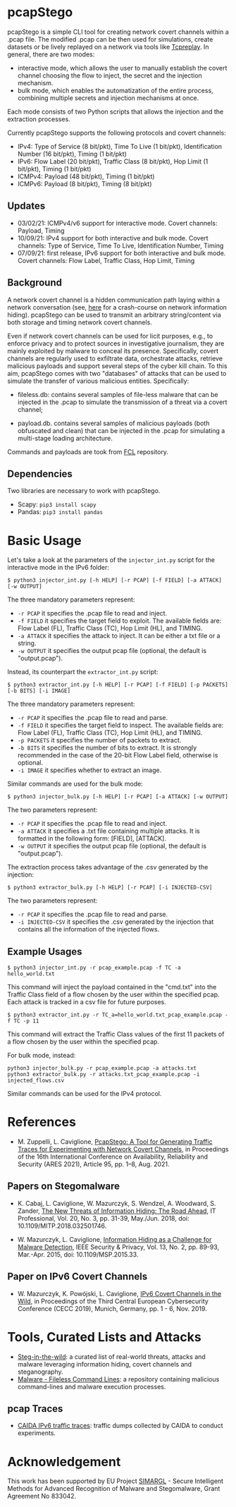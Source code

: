 # pcapStego

pcapStego is a simple CLI tool for creating network covert channels within a .pcap file. The modified .pcap can be then used for simulations, create datasets or be lively replayed on a network via tools like [Tcpreplay](https://tcpreplay.appneta.com). 
In general, there are two modes:
- interactive mode, which allows the user to manually establish the covert channel choosing the flow to inject, the secret and the injection mechanism.
- bulk mode, which enables the automatization of the entire process, combining multiple secrets and injection mechanisms at once.

Each mode consists of two Python scripts that allows the injection and the extraction processes.

Currently pcapStego supports the following protocols and covert channels:
- IPv4: Type of Service (8 bit/pkt), Time To Live (1 bit/pkt), Identification Number (16 bit/pkt), Timing (1 bit/pkt)
- IPv6: Flow Label (20 bit/pkt), Traffic Class (8 bit/pkt), Hop Limit (1 bit/pkt), Timing (1 bit/pkt)
- ICMPv4: Payload (48 bit/pkt), Timing (1 bit/pkt)
- ICMPv6: Payload (8 bit/pkt), Timing (8 bit/pkt)

## Updates

- 03/02/21: ICMPv4/v6 support for interactive mode. Covert channels: Payload, Timing
- 10/09/21: IPv4 support for both interactive and bulk mode. Covert channels: Type of Service, Time To Live, Identification Number, Timing
- 07/09/21: first release, IPv6 support for both interactive and bulk mode. Covert channels: Flow Label, Traffic Class, Hop Limit, Timing

## Background

A network covert channel is a hidden communication path laying within a network conversation (see, [here](https://github.com/cdpxe/Network-Covert-Channels-A-University-level-Course/blob/master/README.md) for a crash-course on network information hiding). pcapStego can be used to transmit an arbitrary string/content via both storage and timing network covert channels. 

Even if network covert channels can be used for licit purposes, e.g., to enforce privacy and to protect sources in investigative journalism, they are mainly exploited by malware to conceal its presence. Specifically, covert channels are regularly used to exfiltrate data, orchestrate attacks, retrieve malicious payloads and support several steps of the cyber kill chain. To this aim, pcapStego comes with two "databases" of attacks that can be used to simulate the transfer of various malicious entities. Specifically:

- fileless.db: contains several samples of file-less malware that can be injected in the .pcap to simulate the transmission of a threat via a covert channel;

- payload.db. contains several samples of malicious payloads (both obfuscated and clean) that can be injected in the .pcap for simulating a multi-stage loading architecture.  

Commands and payloads are took from [FCL](https://github.com/chenerlich/FCL) repository.

## Dependencies
Two libraries are necessary to work with pcapStego.
- Scapy:
```pip3 install scapy```
- Pandas:
```pip3 install pandas```


# Basic Usage
Let's take a look at the parameters of the ```injector_int.py``` script for the interactive mode in the IPv6 folder: 
```
$ python3 injector_int.py [-h HELP] [-r PCAP] [-f FIELD] [-a ATTACK] [-w OUTPUT]
```
The three mandatory parameters represent: 
- ```-r PCAP``` it specifies the .pcap file to read and inject.
- ```-f FIELD``` it specifies the target field to exploit. The available fields are: Flow Label (FL), Traffic Class (TC), Hop Limit (HL), and TIMING.
- ```-a ATTACK``` it specifies the attack to inject. It can be either a txt file or a string.
- ```-w OUTPUT``` it specifies the output pcap file (optional, the default is "output.pcap").

Instead, its counterpart the ```extractor_int.py``` script: 
```
$ python3 extractor_int.py [-h HELP] [-r PCAP] [-f FIELD] [-p PACKETS] [-b BITS] [-i IMAGE]
```
The three mandatory parameters represent: 
- ```-r PCAP``` it specifies the .pcap file to read and parse.
- ```-f FIELD``` it specifies the target field to inspect. The available fields are: Flow Label (FL), Traffic Class (TC), Hop Limit (HL), and TIMING.
- ```-p PACKETS``` it specifies the number of packets to extract.
- ```-b BITS``` it specifies the number of bits to extract. It is strongly recommended in the case of the 20-bit Flow Label field, otherwise is optional.
- ```-i IMAGE``` it specifies whether to extract an image.

Similar commands are used for the bulk mode:  
```
$ python3 injector_bulk.py [-h HELP] [-r PCAP] [-a ATTACK] [-w OUTPUT] 
```
The two parameters represent: 
- ```-r PCAP``` it specifies the .pcap file to read and inject.
- ```-a ATTACK``` it specifies a .txt file containing multiple attacks. It is formatted in the following form: [FIELD], [ATTACK].
- ```-w OUTPUT``` it specifies the output pcap file (optional, the default is "output.pcap").

The extraction process takes advantage of the .csv generated by the injection:
```
$ python3 extractor_bulk.py [-h HELP] [-r PCAP] [-i INJECTED-CSV]
```
The two parameters represent: 
- ```-r PCAP``` it specifies the .pcap file to read and parse.
- ```-i INJECTED-CSV``` it specifies the .csv generated by the injection that contains all the information of the injected flows.

## Example Usages
```
$ python3 injector_int.py -r pcap_example.pcap -f TC -a hello_world.txt
```
This command will inject the payload contained in the "cmd.txt" into the Traffic Class field of a flow chosen by the user within the specified pcap.
Each attack is tracked in a csv file for future purposes.

```
$ python3 extractor_int.py -r TC_a=hello_world.txt_pcap_example.pcap -f TC -p 11
```
This command will extract the Traffic Class values of the first 11 packets of a flow chosen by the user within the specified pcap.

For bulk mode, instead: 
```
python3 injector_bulk.py -r pcap_example.pcap -a attacks.txt
python3 extractor_bulk.py -r attacks.txt_pcap_example.pcap -i injected_flows.csv
```
Similar commands can be used for the IPv4 protocol.

# References

* M. Zuppelli, L. Caviglione, [PcapStego: A Tool for Generating Traffic Traces for Experimenting with Network Covert Channels](https://dl.acm.org/doi/10.1145/3465481.3470067), in Proceedings of the 16th International Conference on Availability, Reliability and Security (ARES 2021), Article 95, pp. 1–8, Aug. 2021.

## Papers on Stegomalware

* K. Cabaj, L. Caviglione, W. Mazurczyk, S. Wendzel, A. Woodward, S. Zander, [The New Threats of Information Hiding: The Road Ahead](https://ieeexplore.ieee.org/abstract/document/8378979), IT Professional, Vol. 20, No. 3, pp. 31-39, May./Jun. 2018, doi: 10.1109/MITP.2018.032501746.

* W. Mazurczyk, L. Caviglione, [Information Hiding as a Challenge for Malware Detection](https://ieeexplore.ieee.org/document/7085644), IEEE Security & Privacy, Vol. 13, No. 2, pp. 89-93, Mar.-Apr. 2015, doi: 10.1109/MSP.2015.33.

## Paper on IPv6 Covert Channels

* W. Mazurczyk, K. Powójski, L. Caviglione, [IPv6 Covert Channels in the Wild](https://dl.acm.org/doi/10.1145/3360664.3360674), in Proceedings of the Third Central European Cybersecurity Conference (CECC 2019), Munich, Germany, pp. 1 - 6, Nov. 2019. 

# Tools, Curated Lists and Attacks

* [Steg-in-the-wild](https://github.com/lucacav/steg-in-the-wild): a curated list of real-world threats, attacks and malware leveraging information hiding, covert channels and steganography.
* [Malware - Fileless Command Lines](https://github.com/chenerlich/FCL): a repository containing malicious command-lines and malware execution processes.

## pcap Traces
* [CAIDA IPv6 traffic traces](https://www.caida.org/data/passive/passive_dataset.xml): traffic dumps collected by CAIDA to conduct experiments.

# Acknowledgement 

This work has been supported by EU Project [SIMARGL](https://simargl.eu) - Secure Intelligent Methods for Advanced Recognition of Malware and Stegomalware, Grant Agreement No 833042.
